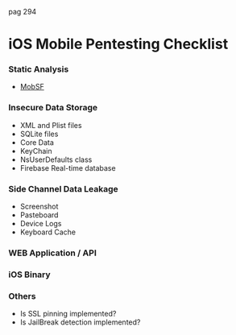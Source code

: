 pag 294
# iOS Mobile Pentesting Checklist

### Static Analysis 
* [MobSF](https://mobsf.github.io/Mobile-Security-Framework-MobSF/)

### Insecure Data Storage
* XML and Plist files
* SQLite files
* Core Data
* KeyChain
* NsUserDefaults class
* Firebase Real-time database

### Side Channel Data Leakage
* Screenshot
* Pasteboard
* Device Logs
* Keyboard Cache

### WEB Application / API  

### iOS Binary 

### Others
* Is SSL pinning implemented?
* Is JailBreak detection implemented?
